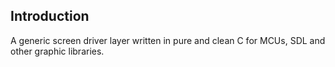 ## Introduction

A generic screen driver layer written in pure and clean C for MCUs, SDL and other graphic libraries.

